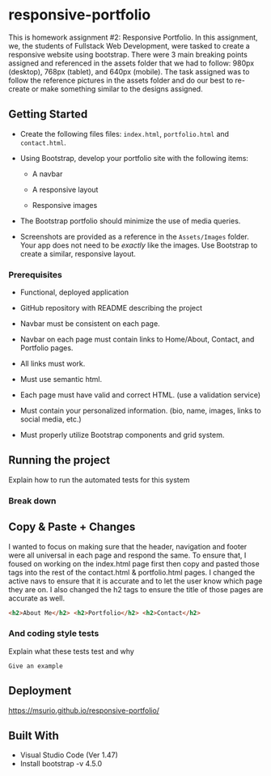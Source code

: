 # responsive-portfolio

This is homework assignment #2: Responsive Portfolio. In this assignment, we, the students of Fullstack Web Development, were tasked to create a responsive website using bootstrap. There were 3 main breaking points assigned and referenced in the assets folder that we had to follow: 980px (desktop), 768px (tablet), and 640px (mobile). The task assigned was to follow the reference pictures in the assets folder and do our best to re-create or make something similar to the designs assigned.
 
 ## Getting Started

* Create the following files files: `index.html`, `portfolio.html` and `contact.html`.

* Using Bootstrap, develop your portfolio site with the following items:

   * A navbar

   * A responsive layout

   * Responsive images

* The Bootstrap portfolio should minimize the use of media queries.

* Screenshots are provided as a reference in the `Assets/Images` folder. Your app does not need to be _exactly_ like the images. Use Bootstrap to create a similar, responsive layout.

### Prerequisites

* Functional, deployed application

* GitHub repository with README describing the project

* Navbar must be consistent on each page.

* Navbar on each page must contain links to Home/About, Contact, and Portfolio pages.

* All links must work.

* Must use semantic html.

* Each page must have valid and correct HTML. (use a validation service)

* Must contain your personalized information. (bio, name, images, links to social media, etc.)

* Must properly utilize Bootstrap components and grid system.


## Running the project

Explain how to run the automated tests for this system

### Break down
  ## Copy & Paste + Changes
I wanted to focus on making sure that the header, navigation and footer were all universal in each page and respond the same. To ensure that, I foused on working on the index.html page first then copy and pasted those tags into the rest of the contact.html & portfolio.html pages. I changed the active navs to ensure that it is accurate and to let the user know which page they are on. I also changed the h2 tags to ensure the title of those pages are accurate as well. 
  
```html
<h2>About Me</h2> <h2>Portfolio</h2> <h2>Contact</h2>
```

### And coding style tests

Explain what these tests test and why

```
Give an example
```

## Deployment

https://msurio.github.io/responsive-portfolio/

## Built With

* Visual Studio Code (Ver 1.47)
* Install bootstrap -v 4.5.0

